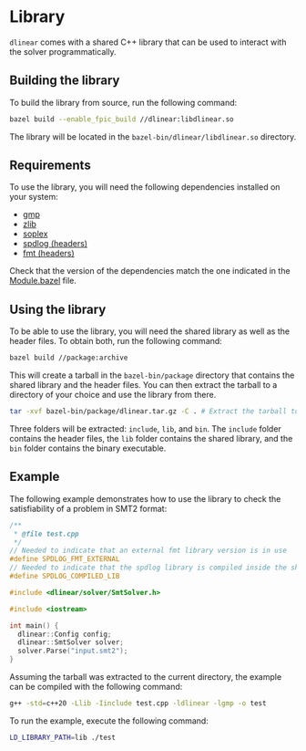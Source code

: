 # Library

`dlinear` comes with a shared C++ library that can be used to interact with the solver programmatically.

## Building the library

To build the library from source, run the following command:

```bash
bazel build --enable_fpic_build //dlinear:libdlinear.so
```

The library will be located in the `bazel-bin/dlinear/libdlinear.so` directory.

## Requirements

To use the library, you will need the following dependencies installed on your system:

- [gmp](https://gmplib.org/)
- [zlib](https://zlib.net/)
- [soplex](https://soplex.zib.de/)
- [spdlog (headers)](https://github.com/gabime/spdlog)
- [fmt (headers)](https://github.com/fmtlib/fmt)

Check that the version of the dependencies match the one indicated in the [Module.bazel](../Module.bazel) file.

## Using the library

To be able to use the library, you will need the shared library as well as the header files.
To obtain both, run the following command:

```bash
bazel build //package:archive
```

This will create a tarball in the `bazel-bin/package` directory that contains the shared library and the header files.
You can then extract the tarball to a directory of your choice and use the library from there.

```bash
tar -xvf bazel-bin/package/dlinear.tar.gz -C . # Extract the tarball to the current directory
```

Three folders will be extracted: `include`, `lib`, and `bin`.
The `include` folder contains the header files, the `lib` folder contains the shared library, and the `bin` folder contains the binary executable.

## Example

The following example demonstrates how to use the library to check the satisfiability of a problem in SMT2 format:

```cpp
/**
 * @file test.cpp
 */
// Needed to indicate that an external fmt library version is in use
#define SPDLOG_FMT_EXTERNAL
// Needed to indicate that the spdlog library is compiled inside the shared library
#define SPDLOG_COMPILED_LIB

#include <dlinear/solver/SmtSolver.h>

#include <iostream>

int main() {
  dlinear::Config config;
  dlinear::SmtSolver solver;
  solver.Parse("input.smt2");
}
```

Assuming the tarball was extracted to the current directory, the example can be compiled with the following command:

```bash
g++ -std=c++20 -Llib -Iinclude test.cpp -ldlinear -lgmp -o test
```

To run the example, execute the following command:

```bash
LD_LIBRARY_PATH=lib ./test
```

